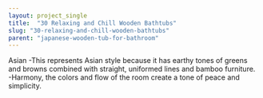 ```yaml
---
layout: project_single
title:  "30 Relaxing and Chill Wooden Bathtubs"
slug: "30-relaxing-and-chill-wooden-bathtubs"
parent: "japanese-wooden-tub-for-bathroom"
---
```

Asian -This represents Asian style because it has earthy tones of greens and browns combined with straight, uniformed lines and bamboo furniture. -Harmony, the colors and flow of the room create a tone of peace and simplicity.